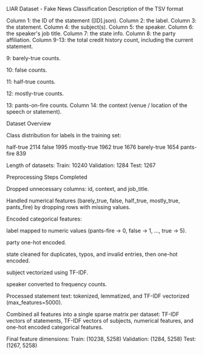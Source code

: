 LIAR Dataset - Fake News Classification
Description of the TSV format

Column 1: the ID of the statement ([ID].json).
Column 2: the label.
Column 3: the statement.
Column 4: the subject(s).
Column 5: the speaker.
Column 6: the speaker's job title.
Column 7: the state info.
Column 8: the party affiliation.
Column 9-13: the total credit history count, including the current statement.

9: barely-true counts.

10: false counts.

11: half-true counts.

12: mostly-true counts.

13: pants-on-fire counts.
Column 14: the context (venue / location of the speech or statement).

Dataset Overview

Class distribution for labels in the training set:

half-true 2114
false 1995
mostly-true 1962
true 1676
barely-true 1654
pants-fire 839

Length of datasets:
Train: 10240
Validation: 1284
Test: 1267

Preprocessing Steps Completed

Dropped unnecessary columns: id, context, and job_title.

Handled numerical features (barely_true, false, half_true, mostly_true, pants_fire) by dropping rows with missing values.

Encoded categorical features:

label mapped to numeric values (pants-fire → 0, false → 1, …, true → 5).

party one-hot encoded.

state cleaned for duplicates, typos, and invalid entries, then one-hot encoded.

subject vectorized using TF-IDF.

speaker converted to frequency counts.

Processed statement text: tokenized, lemmatized, and TF-IDF vectorized (max_features=5000).

Combined all features into a single sparse matrix per dataset: TF-IDF vectors of statements, TF-IDF vectors of subjects, numerical features, and one-hot encoded categorical features.

Final feature dimensions:
Train: (10238, 5258)
Validation: (1284, 5258)
Test: (1267, 5258)